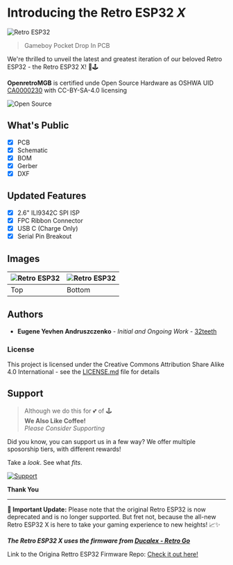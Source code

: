 # Introducing the Retro ESP32 *X*

![Retro ESP32](https://raw.githubusercontent.com/retro-esp32/RetroESP32-X/main/assets/RetroESP32-X.png)
> Gameboy Pocket Drop In PCB

We're thrilled to unveil the latest and greatest iteration of our beloved Retro ESP32 - the Retro ESP32 X! 🚀🕹️

**OpenretroMGB** is certified unde Open Source Hardware as OSHWA UID [CA0000230](https://certification.oshwa.org/ca0000230.html) with CC-BY-SA-4.0 licensing

![Open Source](https://raw.githubusercontent.com/retro-esp32/RetroESP32-X/main/assets/certification-mark-CA000030-wide.png)

## What's Public

- [x] PCB
- [x] Schematic
- [x] BOM
- [x] Gerber
- [x] DXF

## Updated Features

- [x] 2.6" ILI9342C SPI ISP
- [x] FPC Ribbon Connector
- [x] USB C (Charge Only)
- [x] Serial Pin Breakout

## Images

|  ![Retro ESP32](https://raw.githubusercontent.com/retro-esp32/RetroESP32-X/main/assets/RetroESP32-X.top.png)   |   ![Retro ESP32](https://raw.githubusercontent.com/retro-esp32/RetroESP32-X/main/assets/RetroESP32-X.bottom.png)   |
| ---- | ------ |
| Top  | Bottom |



## Authors

* **Eugene Yevhen Andruszczenko** - *Initial and Ongoing Work* - [32teeth](https://github.com/32teeth)

### License

This project is licensed under the Creative Commons Attribution Share Alike 4.0 International - see the [LICENSE.md](LICENSE.md) file for details


## Support
> Although we do this for 💕 of 🕹️<br/>
> **We Also Like Coffee!** <br/>
> *Please Consider Supporting* <br/>

Did you know, you can support us in a few way? We offer multiple sposorship tiers, with different rewards!

Take a *look*.
See what *fits*.

 [![Support](https://raw.githubusercontent.com/retro-esp32/RetroESP32/master/assets/sponsor.jpg)](https://github.com/sponsors/retro-esp32)

**Thank You**


-----


**📢 Important Update:**
Please note that the original Retro ESP32 is now deprecated and is no longer supported. But fret not, because the all-new Retro ESP32 X is here to take your gaming experience to new heights! 📈✨

***The Retro ESP32 X uses the firmware from [Ducalex - Retro Go](https://github.com/ducalex/retro-go)***

Link to the Origina Rettro ESP32 Firmware Repo: [Check it out here!](https://github.com/retro-esp32/RetroESP32)